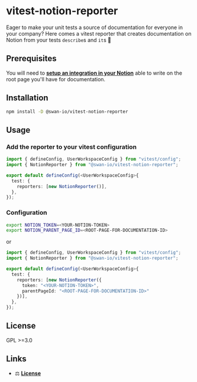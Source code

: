 # vitest-notion-reporter

Eager to make your unit tests a source of documentation for everyone in your company? Here comes a vitest reporter that creates documentation on Notion from your tests `describe`s and `it`s :rocket:

## Prerequisites

You will need to [**setup an integration in your Notion**](https://www.notion.so/help/create-integrations-with-the-notion-api) able to write on the root page you'll have for documentation.

## Installation

```bash
npm install -D @swan-io/vitest-notion-reporter
```

## Usage

### Add the reporter to your vitest configuration

```ts
import { defineConfig, UserWorkspaceConfig } from "vitest/config";
import { NotionReporter } from "@swan-io/vitest-notion-reporter";

export default defineConfig(<UserWorkspaceConfig>{
  test: {
    reporters: [new NotionReporter()],
  },
});
```

### Configuration

```bash
export NOTION_TOKEN=<YOUR-NOTION-TOKEN>
export NOTION_PARENT_PAGE_ID=<ROOT-PAGE-FOR-DOCUMENTATION-ID>
```

or

```ts
import { defineConfig, UserWorkspaceConfig } from "vitest/config";
import { NotionReporter } from "@swan-io/vitest-notion-reporter";

export default defineConfig(<UserWorkspaceConfig>{
  test: {
    reporters: [new NotionReporter({
      token: "<YOUR-NOTION-TOKEN>",
      parentPageId: "<ROOT-PAGE-FOR-DOCUMENTATION-ID>"
    })],
  },
});
```

## License
GPL >=3.0

## Links

- ⚖️ [**License**](./LICENSE)